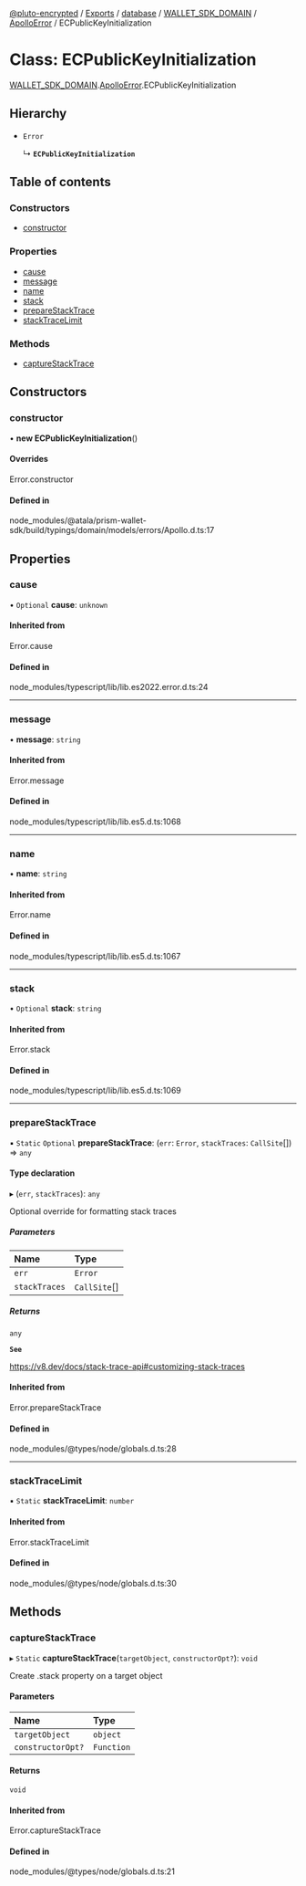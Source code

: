 [@pluto-encrypted](../README.md) / [Exports](../modules.md) / [database](../modules/database-1.md) / [WALLET\_SDK\_DOMAIN](../modules/database-1.WALLET_SDK_DOMAIN.md) / [ApolloError](../modules/database-1.WALLET_SDK_DOMAIN.ApolloError.md) / ECPublicKeyInitialization

# Class: ECPublicKeyInitialization

[WALLET\_SDK\_DOMAIN](../modules/database-1.WALLET_SDK_DOMAIN.md).[ApolloError](../modules/database-1.WALLET_SDK_DOMAIN.ApolloError.md).ECPublicKeyInitialization

## Hierarchy

- `Error`

  ↳ **`ECPublicKeyInitialization`**

## Table of contents

### Constructors

- [constructor](database-1.WALLET_SDK_DOMAIN.ApolloError.ECPublicKeyInitialization.md#constructor)

### Properties

- [cause](database-1.WALLET_SDK_DOMAIN.ApolloError.ECPublicKeyInitialization.md#cause)
- [message](database-1.WALLET_SDK_DOMAIN.ApolloError.ECPublicKeyInitialization.md#message)
- [name](database-1.WALLET_SDK_DOMAIN.ApolloError.ECPublicKeyInitialization.md#name)
- [stack](database-1.WALLET_SDK_DOMAIN.ApolloError.ECPublicKeyInitialization.md#stack)
- [prepareStackTrace](database-1.WALLET_SDK_DOMAIN.ApolloError.ECPublicKeyInitialization.md#preparestacktrace)
- [stackTraceLimit](database-1.WALLET_SDK_DOMAIN.ApolloError.ECPublicKeyInitialization.md#stacktracelimit)

### Methods

- [captureStackTrace](database-1.WALLET_SDK_DOMAIN.ApolloError.ECPublicKeyInitialization.md#capturestacktrace)

## Constructors

### constructor

• **new ECPublicKeyInitialization**()

#### Overrides

Error.constructor

#### Defined in

node_modules/@atala/prism-wallet-sdk/build/typings/domain/models/errors/Apollo.d.ts:17

## Properties

### cause

• `Optional` **cause**: `unknown`

#### Inherited from

Error.cause

#### Defined in

node_modules/typescript/lib/lib.es2022.error.d.ts:24

___

### message

• **message**: `string`

#### Inherited from

Error.message

#### Defined in

node_modules/typescript/lib/lib.es5.d.ts:1068

___

### name

• **name**: `string`

#### Inherited from

Error.name

#### Defined in

node_modules/typescript/lib/lib.es5.d.ts:1067

___

### stack

• `Optional` **stack**: `string`

#### Inherited from

Error.stack

#### Defined in

node_modules/typescript/lib/lib.es5.d.ts:1069

___

### prepareStackTrace

▪ `Static` `Optional` **prepareStackTrace**: (`err`: `Error`, `stackTraces`: `CallSite`[]) => `any`

#### Type declaration

▸ (`err`, `stackTraces`): `any`

Optional override for formatting stack traces

##### Parameters

| Name | Type |
| :------ | :------ |
| `err` | `Error` |
| `stackTraces` | `CallSite`[] |

##### Returns

`any`

**`See`**

https://v8.dev/docs/stack-trace-api#customizing-stack-traces

#### Inherited from

Error.prepareStackTrace

#### Defined in

node_modules/@types/node/globals.d.ts:28

___

### stackTraceLimit

▪ `Static` **stackTraceLimit**: `number`

#### Inherited from

Error.stackTraceLimit

#### Defined in

node_modules/@types/node/globals.d.ts:30

## Methods

### captureStackTrace

▸ `Static` **captureStackTrace**(`targetObject`, `constructorOpt?`): `void`

Create .stack property on a target object

#### Parameters

| Name | Type |
| :------ | :------ |
| `targetObject` | `object` |
| `constructorOpt?` | `Function` |

#### Returns

`void`

#### Inherited from

Error.captureStackTrace

#### Defined in

node_modules/@types/node/globals.d.ts:21
